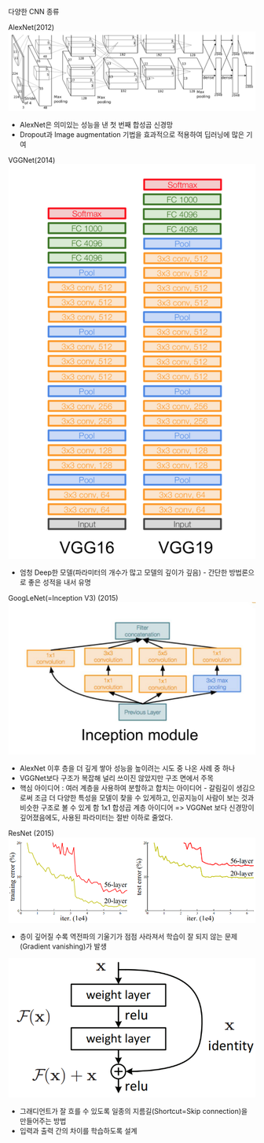 다양한 CNN 종류

AlexNet(2012)
![AlexNet](data/AlexNet.png)
- AlexNet은 의미있는 성능을 낸 첫 번째 합성곱 신경망
- Dropout과 Image augmentation 기법을 효과적으로 적용하여 딥러닝에 많은 기여

VGGNet(2014)
![VGGNet](data/VGGNet.png)
- 엄청 Deep한 모델(파라미터의 개수가 많고 모델의 깊이가 깊음) - 간단한 방법론으로 좋은 성적을 내서 유명

GoogLeNet(=Inception V3) (2015)
![GoogLeNet](data/GoogLeNet.png)
- AlexNet 이후 층을 더 깊게 쌓아 성능을 높이려는 시도 중 나온 사례 중 하나
- VGGNet보다 구조가 복잡해 널리 쓰이진 않았지만 구조 면에서 주목
-  핵심 아이디어 : 
    여러 계층을 사용하여 분할하고 합치는 아이디어 - 갈림길이 생김으로써 조금 더 다양한 특성을 모델이 찾을 수 있게하고, 인공지능이 사람이 보는 것과 비슷한 구조로 볼 수 있게 함
    1x1 합성곱 계층 아이디어
=> VGGNet 보다 신경망이 깊어졌음에도, 사용된 파라미터는 절반 이하로 줄었다.


ResNet (2015)
![Gradient_vanishing](data/Gradient_vanishing.png)
- 층이 깊어질 수록 역전파의 기울기가 점점 사라져서 학습이 잘 되지 않는 문제(Gradient vanishing)가 발생

![Residual_block](data/Residual_block.png)
- 그래디언트가 잘 흐를 수 있도록 일종의 지름길(Shortcut=Skip connection)을 만들어주는 방법
- 입력과 출력 간의 차이를 학습하도록 설계
